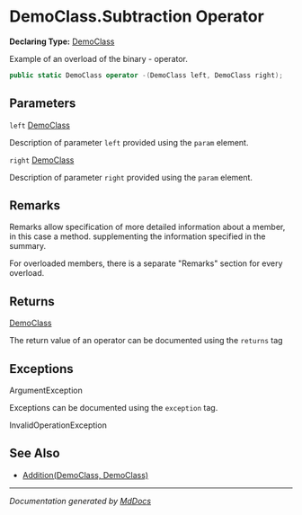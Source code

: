 ﻿# DemoClass.Subtraction Operator

**Declaring Type:** [DemoClass](../index.md)

Example of an overload of the binary \- operator.

```csharp
public static DemoClass operator -(DemoClass left, DemoClass right);
```

## Parameters

`left`  [DemoClass](../index.md)

Description of parameter `left` provided using the `param` element.

`right`  [DemoClass](../index.md)

Description of parameter `right` provided using the `param` element.

## Remarks

Remarks allow specification of more detailed information about a member, in this case a method. supplementing the information specified in the summary.

For overloaded members, there is a separate "Remarks" section for every overload.

## Returns

[DemoClass](../index.md)

The return value of an operator can be documented using the `returns` tag

## Exceptions

ArgumentException

Exceptions can be documented using the `exception` tag.

InvalidOperationException

## See Also

- [Addition(DemoClass, DemoClass)](Addition.md)

___

*Documentation generated by [MdDocs](https://github.com/ap0llo/mddocs)*

